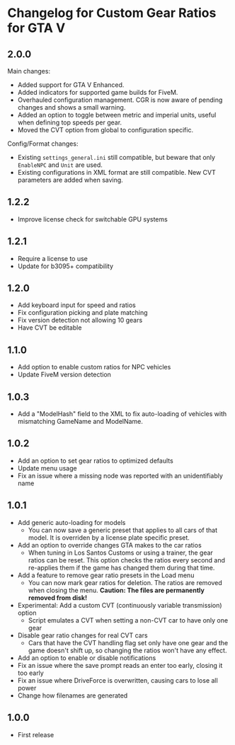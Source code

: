 # Changelog for Custom Gear Ratios for GTA V

## 2.0.0

Main changes:

* Added support for GTA V Enhanced.
* Added indicators for supported game builds for FiveM.
* Overhauled configuration management. CGR is now aware of pending changes and shows a small warning.
* Added an option to toggle between metric and imperial units, useful when defining top speeds per gear.
* Moved the CVT option from global to configuration specific.

Config/Format changes:

* Existing `settings_general.ini` still compatible, but beware that only `EnableNPC` and `Unit` are used.
* Existing configurations in XML format are still compatible. New CVT parameters are added when saving.

## 1.2.2

* Improve license check for switchable GPU systems

## 1.2.1

* Require a license to use
* Update for b3095+ compatibility

## 1.2.0

* Add keyboard input for speed and ratios
* Fix configuration picking and plate matching
* Fix version detection not allowing 10 gears
* Have CVT be editable

## 1.1.0

* Add option to enable custom ratios for NPC vehicles
* Update FiveM version detection

## 1.0.3

* Add a "ModelHash" field to the XML to fix auto-loading of vehicles with mismatching GameName and ModelName.

## 1.0.2

* Add an option to set gear ratios to optimized defaults
* Update menu usage
* Fix an issue where a missing node was reported with an unidentifiably name

## 1.0.1

* Add generic auto-loading for models
  * You can now save a generic preset that applies to all cars of that model. It is overriden by a license plate specific preset.
* Add an option to override changes GTA makes to the car ratios
  * When tuning in Los Santos Customs or using a trainer, the gear ratios can be reset. This option checks the ratios every second and re-applies them if the game has changed them during that time.
* Add a feature to remove gear ratio presets in the Load menu
  * You can now mark gear ratios for deletion. The ratios are removed when closing the menu. <b>Caution: The files are permanently removed from disk!</b>
* Experimental: Add a custom CVT (continuously variable transmission) option
  * Script emulates a CVT when setting a non-CVT car to have only one gear
* Disable gear ratio changes for real CVT cars
  * Cars that have the CVT handling flag set only have one gear and the game doesn't shift up, so changing the ratios won't have any effect.
* Add an option to enable or disable notifications
* Fix an issue where the save prompt reads an enter too early, closing it too early
* Fix an issue where DriveForce is overwritten, causing cars to lose all power
* Change how filenames are generated

## 1.0.0

* First release
